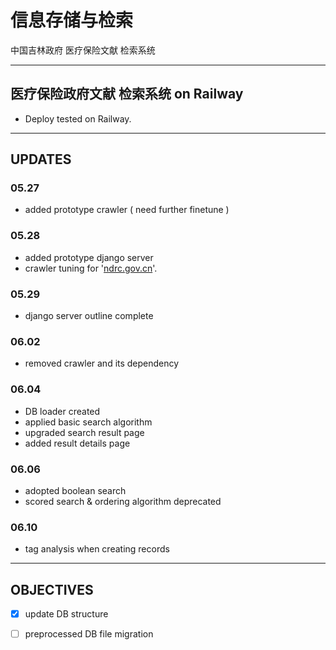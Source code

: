 # 信息存储与检索
中国吉林政府 医疗保险文献 检索系统

---

## 医疗保险政府文献 检索系统 on Railway
* Deploy tested on Railway.

---

## UPDATES

### 05.27
* added prototype crawler ( need further finetune )
### 05.28
* added prototype django server
* crawler tuning for '[ndrc.gov.cn](https://www.ndrc.gov.cn/)'.
### 05.29
* django server outline complete
### 06.02
* removed crawler and its dependency
### 06.04
* DB loader created
* applied basic search algorithm
* upgraded search result page
* added result details page
### 06.06
* adopted boolean search
* scored search & ordering algorithm deprecated
### 06.10
* tag analysis when creating records

---

## OBJECTIVES

- [X] update DB structure
- [ ] preprocessed DB file migration

